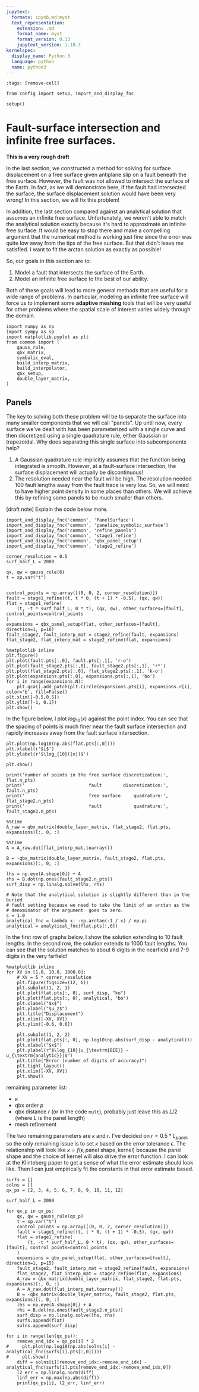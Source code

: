 ```yaml
---
jupytext:
  formats: ipynb,md:myst
  text_representation:
    extension: .md
    format_name: myst
    format_version: 0.13
    jupytext_version: 1.10.3
kernelspec:
  display_name: Python 3
  language: python
  name: python3
---
```


```{code-cell} ipython3
:tags: [remove-cell]

from config import setup, import_and_display_fnc

setup()
```

# Fault-surface intersection and infinite free surfaces.

**This is a very rough draft**

In the last section, we constructed a method for solving for surface displacement on a free surface given antiplane slip on a fault beneath the free surface. However, the fault was not allowed to intersect the surface of the Earth. In fact, as we will demonstrate here, if the fault had intersected the surface, the surface displacement solution would have been very wrong! In this section, we will fix this problem!

In addition, the last section compared against an analytical solution that assumes an infinite free surface. Unfortunately, we weren't able to match the analytical solution exactly because it's hard to approximate an infinite free surface. It would be easy to stop there and make a compelling argument that the numerical method is working just fine since the error was quite low away from the tips of the free surface. But that didn't leave me satisfied. I want to fit the arctan solution as exactly as possible!

So, our goals in this section are to:
1. Model a fault that intersects the surface of the Earth.
2. Model an infinite free surface to the best of our ability.

Both of these goals will lead to more general methods that are useful for a wide range of problems. In particular, modeling an infinite free surface will force us to implement some **adaptive meshing** tools that will be very useful for other problems where the spatial scale of interest varies widely through the domain.

```{code-cell} ipython3
import numpy as np
import sympy as sp
import matplotlib.pyplot as plt
from common import (
    gauss_rule,
    qbx_matrix,
    symbolic_eval,
    build_interp_matrix,
    build_interpolator,
    qbx_setup,
    double_layer_matrix,
)
```

## Panels

The key to solving both these problem will be to separate the surface into many smaller components that we will call "panels". Up until now, every surface we've dealt with has been parameterized with a single curve and then discretized using a single quadrature rule, either Gaussian or trapezoidal. Why does separating this single surface into subcomponents help?
1. A Gaussian quadrature rule implicitly assumes that the function being integrated is smooth. However, at a fault-surface intersection, the surface displacement will actually be discontinuous! 
2. The resolution needed near the fault will be high. The resolution needed 100 fault lengths away from the fault trace is very low. So, we will need to have higher point density in some places than others. We will achieve this by refining some panels to be much smaller than others. 

[draft note] Explain the code below more.

```{code-cell} ipython3
import_and_display_fnc('common', 'PanelSurface')
import_and_display_fnc('common', 'panelize_symbolic_surface')
import_and_display_fnc('common', 'refine_panels')
import_and_display_fnc('common', 'stage1_refine')
import_and_display_fnc('common', 'qbx_panel_setup')
import_and_display_fnc('common', 'stage2_refine')
```

```{code-cell} ipython3
corner_resolution = 0.5
surf_half_L = 2000

qx, qw = gauss_rule(6)
t = sp.var("t")


control_points = np.array([(0, 0, 2, corner_resolution)])
fault = stage1_refine((t, t * 0, (t + 1) * -0.5), (qx, qw))
flat = stage1_refine(
    (t, -t * surf_half_L, 0 * t), (qx, qw), other_surfaces=[fault], control_points=control_points
)
expansions = qbx_panel_setup(flat, other_surfaces=[fault], direction=1, p=10)
fault_stage2, fault_interp_mat = stage2_refine(fault, expansions)
flat_stage2, flat_interp_mat = stage2_refine(flat, expansions)
```

```{code-cell} ipython3
%matplotlib inline
plt.figure()
plt.plot(fault.pts[:,0], fault.pts[:,1], 'r-o')
plt.plot(fault_stage2.pts[:,0], fault_stage2.pts[:,1], 'r*')
plt.plot(flat_stage2.pts[:,0], flat_stage2.pts[:,1], 'k-o')
plt.plot(expansions.pts[:,0], expansions.pts[:,1], 'bo')
for i in range(expansions.N):
    plt.gca().add_patch(plt.Circle(expansions.pts[i], expansions.r[i], color='b', fill=False))
plt.xlim([-0.5,0.5])
plt.ylim([-1, 0.1])
plt.show()
```

In the figure below, I plot $log_{10}(x)$ against the point index. You can see that the spacing of points is much finer near the fault surface intersection and rapidly increases away from the fault surface intersection.

```{code-cell} ipython3
plt.plot(np.log10(np.abs(flat.pts[:,0])))
plt.xlabel(r'$i$')
plt.ylabel(r'$\log_{10}(|x|)$')

plt.show()
```

```{code-cell} ipython3
print('number of points in the free surface discretization:', flat.n_pts)
print('                        fault        discretization:', fault.n_pts)
print('                        free surface     quadrature:', flat_stage2.n_pts)
print('                        fault            quadrature:', fault_stage2.n_pts)
```

```{code-cell} ipython3
%%time
A_raw = qbx_matrix(double_layer_matrix, flat_stage2, flat.pts, expansions)[:, 0, :]
```

```{code-cell} ipython3
%%time
A = A_raw.dot(flat_interp_mat.toarray())
```

```{code-cell} ipython3
B = -qbx_matrix(double_layer_matrix, fault_stage2, flat.pts, expansions)[:, 0, :]
```

```{code-cell} ipython3
lhs = np.eye(A.shape[0]) + A
rhs = B.dot(np.ones(fault_stage2.n_pts))
surf_disp = np.linalg.solve(lhs, rhs)

# Note that the analytical solution is slightly different than in the buried 
# fault setting because we need to take the limit of an arctan as the 
# denominator of the argument  goes to zero.
s = 1.0
analytical_fnc = lambda x: -np.arctan(-1 / x) / np.pi
analytical = analytical_fnc(flat.pts[:,0])
```

In the first row of graphs below, I show the solution extending to 10 fault lengths. In the second row, the solution extends to 1000 fault lengths. You can see that the solution matches to about 6 digits in the nearfield and 7-9 digits in the very farfield!

```{code-cell} ipython3
%matplotlib inline
for XV in [1.0, 10.0, 1000.0]:
    # XV = 5 * corner_resolution
    plt.figure(figsize=(12, 6))
    plt.subplot(1, 2, 1)
    plt.plot(flat.pts[:, 0], surf_disp, "ko")
    plt.plot(flat.pts[:, 0], analytical, "bo")
    plt.xlabel("$x$")
    plt.ylabel("$u_z$")
    plt.title("Displacement")
    plt.xlim([-XV, XV])
    plt.ylim([-0.6, 0.6])

    plt.subplot(1, 2, 2)
    plt.plot(flat.pts[:, 0], np.log10(np.abs(surf_disp - analytical)))
    plt.xlabel("$x$")
    plt.ylabel(r"$\log_{10}|u_{\textrm{BIE}} - u_{\textrm{analytic}}|$")
    plt.title("Error (number of digits of accuracy)")
    plt.tight_layout()
    plt.xlim([-XV, XV])
    plt.show()
```

remaining parameter list:
- $\kappa$
- qbx order $p$
- qbx distance $r$ (or in the code `mult`), probably just leave this as $L/2$ (where $L$ is the panel length)
- mesh refinement

The two remaining parameters are $\kappa$ and $r$. I've decided on $r=0.5*L_{panel}$, so the only remaining issue is to set $\kappa$ based on the error tolerance $\epsilon$. The relationship will look like $\kappa = f(\epsilon, \textrm{panel shape}, \textrm{kernel})$ because the panel shape and the choice of kernel will also drive the error function. I can look at the Klinteberg paper to get a sense of what the error estimate should look like. Then I can just empirically fit the constants in that error estimate based.

```{code-cell} ipython3
surfs = []
solns = []
qx_ps = [2, 3, 4, 5, 6, 7, 8, 9, 10, 11, 12]

surf_half_L = 2000

for qx_p in qx_ps:
    qx, qw = gauss_rule(qx_p)
    t = sp.var("t")
    control_points = np.array([(0, 0, 2, corner_resolution)])
    fault = stage1_refine((t, t * 0, (t + 1) * -0.5), (qx, qw))
    flat = stage1_refine(
        (t, -t * surf_half_L, 0 * t), (qx, qw), other_surfaces=[fault], control_points=control_points
    )
    expansions = qbx_panel_setup(flat, other_surfaces=[fault], direction=1, p=15)
    fault_stage2, fault_interp_mat = stage2_refine(fault, expansions)
    flat_stage2, flat_interp_mat = stage2_refine(flat, expansions)
    A_raw = qbx_matrix(double_layer_matrix, flat_stage2, flat.pts, expansions)[:, 0, :]
    A = A_raw.dot(flat_interp_mat.toarray())
    B = -qbx_matrix(double_layer_matrix, fault_stage2, flat.pts, expansions)[:, 0, :]
    lhs = np.eye(A.shape[0]) + A
    rhs = B.dot(np.ones(fault_stage2.n_pts))
    surf_disp = np.linalg.solve(lhs, rhs)
    surfs.append(flat)
    solns.append(surf_disp)
```

```{code-cell} ipython3
for i in range(len(qx_ps)):
    remove_end_idx = qx_ps[i] * 2
#     plt.plot(np.log10(np.abs(solns[i] - analytical_fnc(surfs[i].pts[:,0]))))
#     plt.show()
    diff = solns[i][remove_end_idx:-remove_end_idx] - analytical_fnc(surfs[i].pts[remove_end_idx:-remove_end_idx,0])
    l2_err = np.linalg.norm(diff)
    linf_err = np.max(np.abs(diff))
    print(qx_ps[i], l2_err, linf_err)
```
